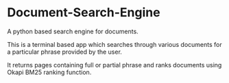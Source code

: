 # Document-Search-Engine
A python based search engine for documents.

This is a terminal based app which searches through various documents for a particular phrase provided by the user.

It returns pages containing full or partial phrase and ranks documents using Okapi BM25 ranking function.
